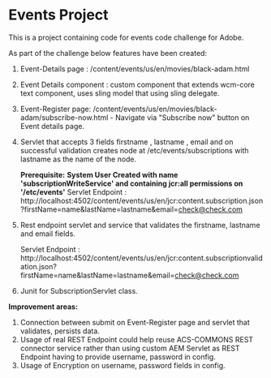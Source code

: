 # Events Project

This is a project containing code for events code challenge for Adobe.

As part of the challenge below features have been created:

1. Event-Details page : /content/events/us/en/movies/black-adam.html

2. Event Details component : custom component that extends wcm-core text component, uses sling model that using sling delegate. 

3. Event-Register page: /content/events/us/en/movies/black-adam/subscribe-now.html - Navigate via "Subscribe now" button on Event details page.

4. Servlet that accepts 3 fields firstname , lastname , email and on successful validation creates node at /etc/events/subscriptions with lastname as the name of the node.
    
    **Prerequisite:** **System User Created with name 'subscriptionWriteService' and containing jcr:all permissions on '/etc/events'**
   Servlet Endpoint : http://localhost:4502/content/events/us/en/jcr:content.subscription.json?firstName=name&lastName=lastname&email=check@check.com

5. Rest endpoint servlet and service that validates the firstname, lastname and email fields.

   Servlet Endpoint : http://localhost:4502/content/events/us/en/jcr:content.subscriptionvalidation.json?firstName=name&lastName=lastname&email=check@check.com

6. Junit for SubscriptionServlet class.

**Improvement areas:**
1. Connection between submit on Event-Register page and servlet that validates, persists data.
2. Usage of real REST Endpoint could help reuse ACS-COMMONS REST connector service rather than using custom AEM Servlet as REST Endpoint having to provide username, password in config.
3. Usage of Encryption on username, password fields in config.
